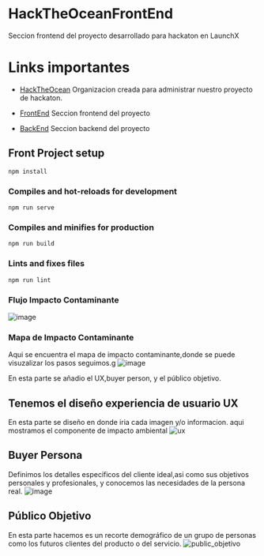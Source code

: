 # HackTheOceanFrontEnd
Seccion frontend del proyecto desarrollado para hackaton en LaunchX
# Links importantes

- [HackTheOcean](https://github.com/HackTheOcean) Organizacion creada para administrar nuestro proyecto de hackaton.

- [FrontEnd](https://github.com/HackTheOcean/HackTheOceanFrontEnd) Seccion frontend del proyecto

- [BackEnd](https://github.com/HackTheOcean/HackTheOceanBackEnd) Seccion backend del proyecto

## Front Project setup
```
npm install
```

### Compiles and hot-reloads for development
```
npm run serve
```

### Compiles and minifies for production
```
npm run build
```

### Lints and fixes files
```
npm run lint
```

### Flujo Impacto Contaminante 
![image](https://user-images.githubusercontent.com/48570016/168496404-05725370-1471-4753-9a5e-a23a44258706.png)


### Mapa de Impacto Contaminante
Aqui se encuentra el mapa de impacto contaminante,donde se puede visuzalizar los pasos seguimos.g
![image](https://i.ibb.co/MgYzVfj/map-acuatico.png)

En esta parte  se añadio el UX,buyer person, y el público objetivo.


## Tenemos el diseño experiencia de usuario UX
En esta parte se diseño en donde iria cada imagen y/o informacion.
aqui mostramos el componente de impacto ambiental
![ux](https://user-images.githubusercontent.com/33709574/168485811-10886cd5-40f6-4dac-a639-2f8757acd3a3.png)


## Buyer Persona
Definimos los detalles especificos del cliente ideal,asi como sus objetivos personales y profesionales,
y conocemos las necesidades de la persona real.
![image](https://user-images.githubusercontent.com/33709574/168485833-55ab5370-6d96-469a-8399-d551febd59fe.png)

## Público Objetivo
En esta parte hacemos es un recorte demográfico de un grupo de personas como los futuros clientes del producto o del servicio.
![public_objetivo](https://user-images.githubusercontent.com/33709574/168485838-bb480894-14c5-4903-ace4-bf468baa801a.jpg)
